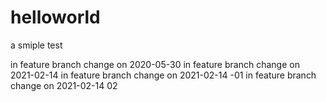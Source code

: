 # helloworld
a smiple test



in feature branch change on 2020-05-30
in feature branch change on 2021-02-14
in feature branch change on 2021-02-14 -01
in feature branch change on 2021-02-14 02
